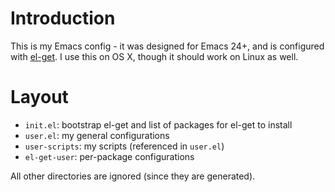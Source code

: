 # Introduction

This is my Emacs config - it was designed for Emacs 24+, and is configured with
[el-get](https://github.com/dimitri/el-get). I use this on OS X, though it
should work on Linux as well.

# Layout

- `init.el`: bootstrap el-get and list of packages for el-get to install
- `user.el`: my general configurations
- `user-scripts`: my scripts (referenced in `user.el`)
- `el-get-user`: per-package configurations

All other directories are ignored (since they are generated).